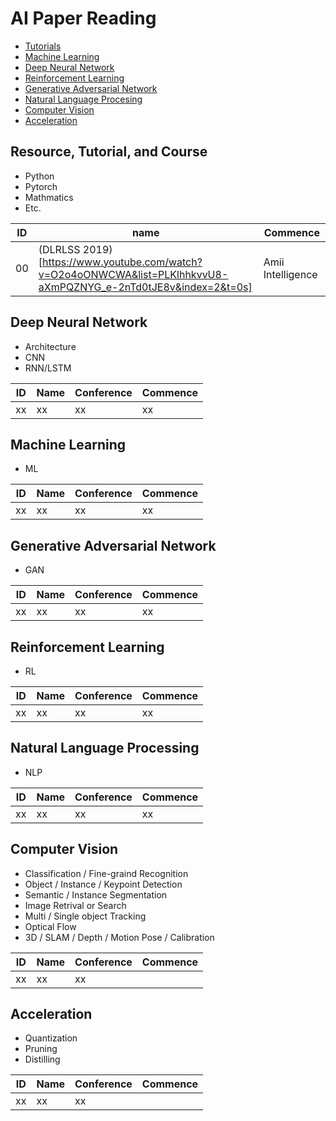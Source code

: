 # AI Paper Reading

- [Tutorials](#tutorial)
- [Machine Learning](#ml)
- [Deep Neural Network](#dnn)
- [Reinforcement Learning](#rl)
- [Generative Adversarial Network](#gan)
- [Natural Language Procesing](#nlp)
- [Computer Vision](#cv)
- [Acceleration](#acc)


## <div id="tutorial"></div>Resource, Tutorial, and Course
- Python 
- Pytorch
- Mathmatics
- Etc. 

ID|name|Commence  
---|---|---
00 | (DLRLSS 2019)[https://www.youtube.com/watch?v=O2o4oONWCWA&list=PLKlhhkvvU8-aXmPQZNYG_e-2nTd0tJE8v&index=2&t=0s] | Amii Intelligence


## <div id="dnn"></div>Deep Neural Network
- Architecture
- CNN  
- RNN/LSTM  

|ID|Name|Conference|Commence  
|---|---|---|---|
xx | xx | xx | xx


## <div id="ml"></div>Machine Learning   
- ML  
 
|ID|Name|Conference|Commence  
|---|---|---|---|
xx | xx | xx | xx


## <div id="gan"></div>Generative Adversarial Network
- GAN  

|ID|Name|Conference|Commence  
|---|---|---|---|
xx | xx | xx | xx


## <div id="rl"></div>Reinforcement Learning
- RL

ID|Name|Conference|Commence  
---|---|---|---
xx | xx | xx | xx


## <div id="nlp"></div>Natural Language Processing
- NLP 

ID|Name|Conference|Commence  
---|---|---|---
xx | xx | xx | xx


## <div id="cv"></div>Computer Vision
- Classification / Fine-graind Recognition  
- Object / Instance / Keypoint Detection    
- Semantic / Instance Segmentation   
- Image Retrival or Search   
- Multi / Single object Tracking  
- Optical Flow  
- 3D / SLAM / Depth / Motion Pose / Calibration  

|ID|Name|Conference|Commence  
|---|---|---|---|
xx | xx | xx | 


## <div id="acc"></div>Acceleration
- Quantization  
- Pruning  
- Distilling  

|ID|Name|Conference|Commence  
|---|---|---|---|
xx | xx | xx | 
